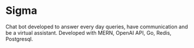 # Sigma

Chat bot developed to answer every day queries, have communication and be a virtual assistant. Developed with MERN, OpenAI API, Go, Redis, Postgresql.
